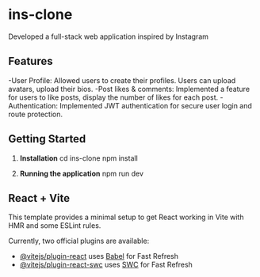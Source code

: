 # ins-clone
Developed a full-stack web application inspired by Instagram

## Features

-User Profile: Allowed users to create their profiles. Users can upload avatars, upload their bios.
-Post likes & comments: Implemented a feature for users to like posts, display the number of likes for each post.
-Authentication: Implemented JWT authentication for secure user login and route protection.

## Getting Started
1. **Installation**
  cd ins-clone
  npm install

2. **Running the application**
  npm run dev


## React + Vite

This template provides a minimal setup to get React working in Vite with HMR and some ESLint rules.

Currently, two official plugins are available:

- [@vitejs/plugin-react](https://github.com/vitejs/vite-plugin-react/blob/main/packages/plugin-react/README.md) uses [Babel](https://babeljs.io/) for Fast Refresh
- [@vitejs/plugin-react-swc](https://github.com/vitejs/vite-plugin-react-swc) uses [SWC](https://swc.rs/) for Fast Refresh
